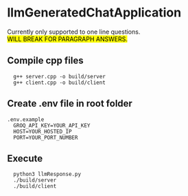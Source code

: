 # llmGeneratedChatApplication

Currently only supported to one line questions.<br>
<mark>WILL BREAK FOR PARAGRAPH ANSWERS.</mark>

## Compile cpp files
```
  g++ server.cpp -o build/server
  g++ client.cpp -o build/client
```

## Create .env file in root folder
```
.env.example
  GROQ_API_KEY=YOUR_API_KEY
  HOST=YOUR_HOSTED_IP
  PORT=YOUR_PORT_NUMBER
```

## Execute
```
  python3 llmResponse.py
  ./build/server
  ./build/client
```
